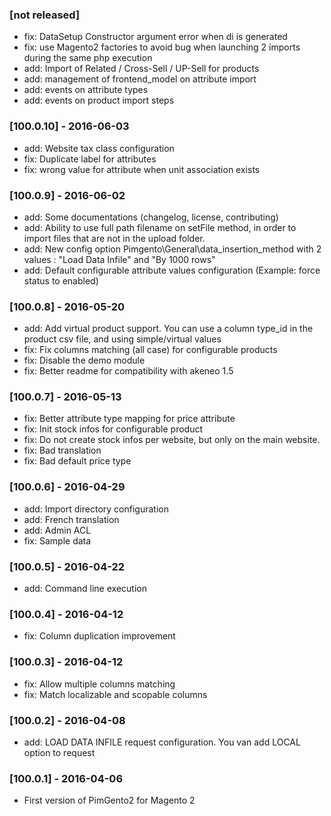 ### [not released]

  * fix: DataSetup Constructor argument error when di is generated
  * fix: use Magento2 factories to avoid bug when launching 2 imports during the same php execution
  * add: Import of Related / Cross-Sell / UP-Sell for products
  * add: management of frontend_model on attribute import
  * add: events on attribute types
  * add: events on product import steps

### [100.0.10] - 2016-06-03

  * add: Website tax class configuration
  * fix: Duplicate label for attributes
  * fix: wrong value for attribute when unit association exists

### [100.0.9] - 2016-06-02
  
  * add: Some documentations (changelog, license, contributing)
  * add: Ability to use full path filename on setFile method, in order to import files that are not in the upload folder.
  * add: New config option Pimgento\General\data_insertion_method with 2 values : "Load Data Infile" and "By 1000 rows"
  * add: Default configurable attribute values configuration (Example: force status to enabled)

### [100.0.8] - 2016-05-20

  * add: Add virtual product support. You can use a column type_id in the product csv file, and using simple/virtual values
  * fix: Fix columns matching (all case) for configurable products
  * fix: Disable the demo module
  * fix: Better readme for compatibility with akeneo 1.5

### [100.0.7] - 2016-05-13

  * fix: Better attribute type mapping for price attribute
  * fix: Init stock infos for configurable product
  * fix: Do not create stock infos per website, but only on the main website.
  * fix: Bad translation
  * fix: Bad default price type

### [100.0.6] - 2016-04-29

  * add: Import directory configuration
  * add: French translation
  * add: Admin ACL
  * fix: Sample data

### [100.0.5] - 2016-04-22

  * add: Command line execution

### [100.0.4] - 2016-04-12

  * fix: Column duplication improvement

### [100.0.3] - 2016-04-12

  * fix: Allow multiple columns matching
  * fix: Match localizable and scopable columns

### [100.0.2] - 2016-04-08

  * add: LOAD DATA INFILE request configuration. You van add LOCAL option to request

### [100.0.1] - 2016-04-06

  * First version of PimGento2 for Magento 2